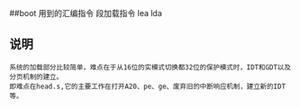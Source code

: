 ##boot 用到的汇编指令
	段加载指令
	lea
	lda
## 


## 说明
	系统的加载部分比较简单，难点在于从16位的实模式切换都32位的保护模式时，IDT和GDT以及分页机制的建立。
	即难点在head.s,它的主要工作在打开A20、pe、ge、废弃旧的中断响应机制，建立新的IDT等。
	